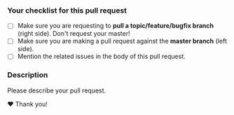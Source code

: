 ### Your checklist for this pull request

- [ ] Make sure you are requesting to **pull a topic/feature/bugfix branch** (right side). Don't request your master!
- [ ] Make sure you are making a pull request against the **master branch** (left side).
- [ ] Mention the related issues in the body of this pull request.

### Description

Please describe your pull request.

:heart: Thank you!
